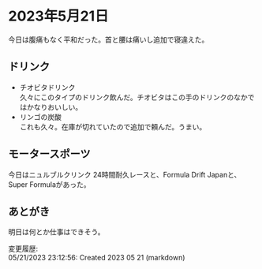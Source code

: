 # 2023年5月21日

今日は腹痛もなく平和だった。首と腰は痛いし追加で寝違えた。

## ドリンク

- チオビタドリンク  
久々にこのタイプのドリンク飲んだ。チオビタはこの手のドリンクのなかではかなりおいしい。
- リンゴの炭酸  
これも久々。在庫が切れていたので追加で頼んだ。うまい。

## モータースポーツ

今日はニュルブルクリンク 24時間耐久レースと、Formula Drift Japanと、Super Formulaがあった。

## あとがき

明日は何とか仕事はできそう。

変更履歴:  
05/21/2023 23:12:56: Created 2023 05 21 (markdown)  
